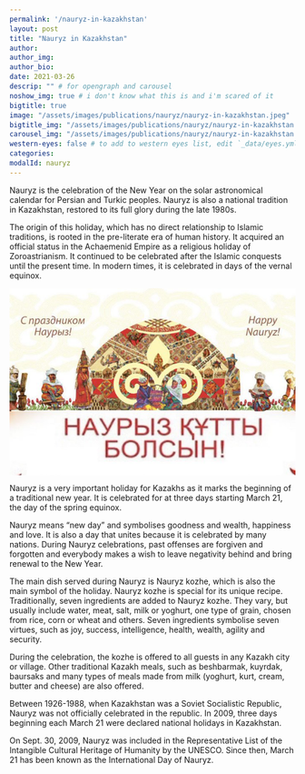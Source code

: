```yaml
---
permalink: '/nauryz-in-kazakhstan'
layout: post
title: "Nauryz in Kazakhstan"
author:
author_img:
author_bio: 
date: 2021-03-26
descrip: "" # for opengraph and carousel
noshow_img: true # i don't know what this is and i'm scared of it
bigtitle: true
image: "/assets/images/publications/nauryz/nauryz-in-kazakhstan.jpeg"
bigtitle_img: "/assets/images/publications/nauryz/nauryz-in-kazakhstan.jpeg" # for opengraph
carousel_img: "/assets/images/publications/nauryz/nauryz-in-kazakhstan.jpeg" # for carousel
western-eyes: false # to add to western eyes list, edit `_data/eyes.yml`
categories:
modalId: nauryz
---
```


<style>

img {
    display: block;
    margin-left: auto;
    margin-right: auto;
}

img[src*="#image2"] {
   width: auto;
   height: 400px;
}

img[src*="#image3"] {
   width: auto;
   height: 400px;
}


img[src*="#3"] {
   width: auto;
   height: 400px;
}

img[src*="#11"] {
   width: auto;
   height: 400px;
}

img[src*="#12"] {
   width: auto;
   height: 400px;
}

img[src*="#13"] {
   width: auto;
   height: 400px;
}

img[src*="#14"] {
   width: auto;
   height: 400px;
}

img[src*="#4"] {
   width: auto;
   height: 400px;
}

img[src*="#5"] {
   width: auto;
   height: 350px;
}

img[src*="#6"] {
   width: auto;
   height: 300px;
}

figure {
    margin: 5px; 
}

.author-image {
   height: 300px;  
}

em {
    text-decoration: underline;
    text-decoration-color: purple;
}

.no-decoration {
    text-decoration: none;
}

blockquote {
    text-align: left;
    font-size: .9em;
    color: #40407a;
    font-style: italic;
    margin-left: 2%;
    margin-right: 5%;
    text-decoration: none !important;
}

</style>

Nauryz is the celebration of the New Year on the solar astronomical calendar for Persian and Turkic peoples. Nauryz is also a national tradition in Kazakhstan, restored to its full glory during the late 1980s.

The origin of this holiday, which has no direct relationship to Islamic traditions, is rooted in the pre-literate era of human history. It acquired an official status in the Achaemenid Empire as a religious holiday of Zoroastrianism. It continued to be celebrated after the Islamic conquests until the present time. In modern times, it is celebrated in days of the vernal equinox.

![](/assets/images/publications/nauryz/nauryz-in-kazakhstan.jpeg)

Nauryz is a very important holiday for Kazakhs as it marks the beginning of a traditional new year. It is celebrated for at three days starting March 21, the day of the spring equinox. 

Nauryz means “new day” and symbolises goodness and wealth, happiness and love. It is also a day that unites because it is celebrated by many nations.
During Nauryz celebrations, past offenses are forgiven and forgotten and everybody makes a wish to leave negativity behind and bring renewal to the New Year.

The main dish served during Nauryz is Nauryz kozhe, which is also the main symbol of the holiday. Nauryz kozhe is special for its unique recipe. Traditionally, seven ingredients are added to Nauryz kozhe. They vary, but usually include water, meat, salt, milk or yoghurt, one type of grain, chosen from rice, corn or wheat and others. Seven ingredients symbolise seven virtues, such as joy, success, intelligence, health, wealth, agility and security.

During the celebration, the kozhe is offered to all guests in any Kazakh city or village. Other traditional Kazakh meals, such as beshbarmak, kuyrdak, baursaks and many types of meals made from milk (yoghurt, kurt, cream, butter and cheese) are also offered.

Between 1926-1988, when Kazakhstan was a Soviet Socialistic Republic, Nauryz was not officially celebrated in the republic. In 2009, three days beginning each March 21 were declared national holidays in Kazakhstan.

On Sept. 30, 2009, Nauryz was included in the Representative List of the Intangible Cultural Heritage of Humanity by the UNESCO. Since then, March 21 has been known as the International Day of Nauryz.
